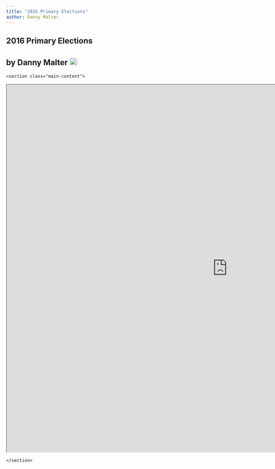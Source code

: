 ```yaml
---
title: "2016 Primary Elections"
author: Danny Malter
---
```


<!DOCTYPE html>
<html lang="en-us">
  <head>
    <meta charset="UTF-8">
    <title>2016 Primary Elections</title>
    <meta name="viewport" content="width=device-width, initial-scale=1">
    <link rel="stylesheet" type="text/css" href="stylesheets/normalize.css" media="screen">
    <link href='https://fonts.googleapis.com/css?family=Open+Sans:400,700' rel='stylesheet' type='text/css'>
    <link rel="stylesheet" type="text/css" href="stylesheets/stylesheet.css" media="screen">
    <link rel="stylesheet" type="text/css" href="stylesheets/github-light.css" media="screen">
  </head>
  <body>
    <section class="page-header">
      <h1 class="project-name">2016 Primary Elections</h1>
      <h2 class="project-tagline">by Danny Malter <a href="https://ca.linkedin.com/in/danmalter" target="_blank"><img src="tableau/img/in.png" height="20" weight="20" style="padding-top:5px;"></a></h2>
    </section>

    <section class="main-content">

<iframe src="https://public.tableau.com/profile/dim302#!/vizhome/2016PrimaryElection/Dashboard" width="1200" height="1000"></iframe>

    </section>

  
  </body>
</html>
